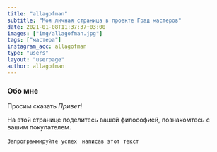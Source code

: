 ```yaml
---
title: "allagofman"
subtitle: "Моя личная страница в проекте Град мастеров"
date: 2021-01-08T11:37:37+03:00
images: ["img/allagofman.jpg"]
tags: ["мастера"]
instagram_acc: allagofman
type: "users"
layout: "userpage"
author: allagofman
---
```


### Обо мне
Просим сказать  *Привет*!

На этой странице поделитесь вашей философией, познакомтесь с вашим покупателем.

```Запрограммируйте успех ```
```написав этот текст```
